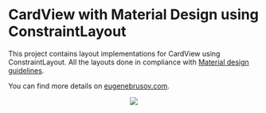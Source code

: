 # CardView with Material Design using ConstraintLayout
This project contains layout implementations for CardView using ConstraintLayout. All the layouts done in compliance with [Material design guidelines](https://material.io/guidelines/components/cards.html#cards-content-blocks).

You can find more details on [eugenebrusov.com](http://eugenebrusov.com/cardview-with-constraintlayout/).

<p align="center">
  <img src="https://github.com/eugenebrusov/cards/blob/master/screenshot_w360.png">
</p>
